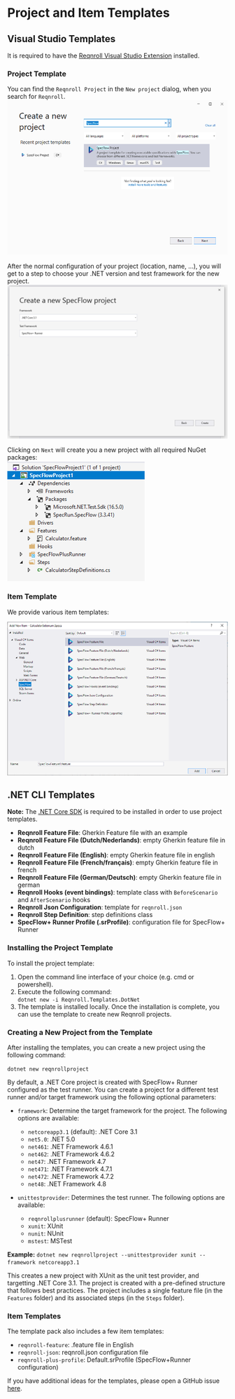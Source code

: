 # Project and Item Templates

## Visual Studio Templates

It is required to have the [Reqnroll Visual Studio Extension](Installation.md) installed.

### Project Template

You can find the `Reqnroll Project` in the `New project` dialog, when you search for `Reqnroll`.  
![Create new project dialog](../_static/images/CreateNewProjectDialog.png)

After the normal configuration of your project (location, name, ...), you will get to a step to choose your .NET version and test framework for the new project.  
![Reqnroll configuration for your project](../_static/images/CreateNewProjectDialog_Reqnroll.png)

Clicking on `Next` will create you a new project with all required NuGet packages:  
![Created project](../_static/images/CreatedProject.png)

### Item Template

We provide various item templates:

![Item Templates](../_static/images/VisualStudio_ItemTemplates.png)

## .NET CLI Templates

**Note:** The [.NET Core SDK](https://dotnet.microsoft.com/download) is required to be installed in order to use project templates.

* **Reqnroll Feature File**: Gherkin Feature file with an example
* **Reqnroll Feature File (Dutch/Nederlands)**: empty Gherkin feature file in dutch
* **Reqnroll Feature File (English)**: empty Gherkin feature file in english
* **Reqnroll Feature File (French/français)**: empty Gherkin feature file in french
* **Reqnroll Feature File (German/Deutsch)**: empty Gherkin feature file in german
* **Reqnroll Hooks (event bindings)**: template class with `BeforeScenario` and `AfterScenario` hooks
* **Reqnroll Json Configuration**: template for `reqnroll.json`
* **Reqnroll Step Definition**: step definitions class
* **SpecFlow+ Runner Profile (.srProfile)**: configuration file for SpecFlow+ Runner

### Installing the Project Template

To install the project template:

1. Open the command line interface of your choice (e.g. cmd or powershell).
1. Execute the following command:  
  `dotnet new -i Reqnroll.Templates.DotNet`
1. The template is installed locally. Once the installation is complete, you can use the template to create new Reqnroll projects.

### Creating a New Project from the Template

After installing the templates, you can create a new project using the following command:

`dotnet new reqnrollproject`

By default, a .NET Core project is created with SpecFlow+ Runner configured as the test runner. You can create a project for a different test runner and/or target framework using the following optional parameters:

* `framework`: Determine the target framework for the project. The following options are available:
  *  `netcoreapp3.1` (default): .NET Core 3.1
  *  `net5.0`: .NET 5.0
  *  `net461`: .NET Framework 4.6.1
  *  `net462`: .NET Framework 4.6.2
  *  `net47`: .NET Framework 4.7
  *  `net471`: .NET Framework 4.7.1
  *  `net472`: .NET Framework 4.7.2
  *  `net48`: .NET Framework 4.8

* `unittestprovider`: Determines the test runner. The following options are available:
  * `reqnrollplusrunner` (default): SpecFlow+ Runner
  * `xunit`: XUnit
  * `nunit`: NUnit
  * `mstest`: MSTest

**Example:**
`dotnet new reqnrollproject --unittestprovider xunit --framework netcoreapp3.1`

This creates a new project with XUnit as the unit test provider, and targetting .NET Core 3.1. The project is created with a pre-defined structure that follows best practices. The project includes a single feature file (in the `Features` folder) and its associated steps (in the `Steps` folder).

### Item Templates

The template pack also includes a few item templates:

* `reqnroll-feature`: .feature file in English
* `reqnroll-json`: reqnroll.json configuration file
* `reqnroll-plus-profile`: Default.srProfile (SpecFlow+Runner configuration)

If you have additional ideas for the templates, please open a GitHub issue <a href="https://github.com/reqnroll/Reqnroll/issues">here</a>.

